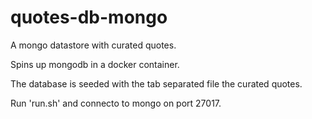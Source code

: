 # quotes-db-mongo
A mongo datastore with curated quotes.

Spins up mongodb in a docker container.

The database is seeded with the tab separated file the curated quotes.

Run 'run.sh' and connecto to mongo on port 27017.
